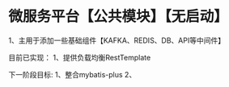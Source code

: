 # 微服务平台【公共模块】【无启动】
1、主用于添加一些基础组件【KAFKA、REDIS、DB、API等中间件】

目前已实现：
1、提供负载均衡RestTemplate


下一阶段目标:
1、整合mybatis-plus
2、